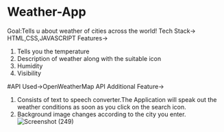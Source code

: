 # Weather-App

Goal:Tells u about weather of cities across the world!
Tech Stack-> HTML,CSS,JAVASCRIPT
Features->
1) Tells you the temperature
2) Description of weather along with the suitable icon
3) Humidity
4) Visibility

#API Used->OpenWeatherMap API
Additional Feature->
1) Consists of text to speech converter.The Application will speak out the weather conditions as soon as you click on the search icon.
2) Background image changes according to the city you enter.
 ![Screenshot (249)](https://user-images.githubusercontent.com/88854623/156170064-e37a127c-e32b-4be1-b397-5e58eb47fc85.png)

